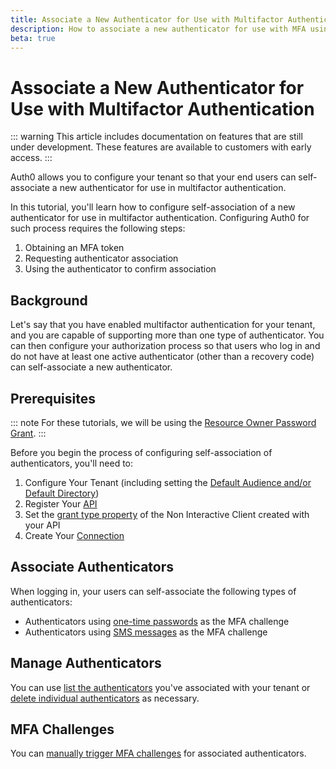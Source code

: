 ```yaml
---
title: Associate a New Authenticator for Use with Multifactor Authentication
description: How to associate a new authenticator for use with MFA using the new MFA API endpoints
beta: true
---
```


# Associate a New Authenticator for Use with Multifactor Authentication

::: warning
This article includes documentation on features that are still under development. These features are available to customers with early access.
:::

Auth0 allows you to configure your tenant so that your end users can self-associate a new authenticator for use in multifactor authentication.

In this tutorial, you'll learn how to configure self-association of a new authenticator for use in multifactor authentication. Configuring Auth0 for such process requires the following steps:

1. Obtaining an MFA token
2. Requesting authenticator association
3. Using the authenticator to confirm association

## Background

Let's say that you have enabled multifactor authentication for your tenant, and you are capable of supporting more than one type of authenticator. You can then configure your authorization process so that users who log in and do not have at least one active authenticator (other than a recovery code) can self-associate a new authenticator.

## Prerequisites

::: note
For these tutorials, we will be using the [Resource Owner Password Grant](/api-auth/tutorials/password-grant).
:::

Before you begin the process of configuring self-association of authenticators, you'll need to:

1. Configure Your Tenant (including setting the [Default Audience and/or Default Directory](/dashboard-tenant-settings#api-authorization-settings))
1. Register Your [API](https://auth0.com/docs/apis#how-to-configure-an-api-in-auth0)
1. Set the [grant type property](/clients/client-grant-types) of the Non Interactive Client created with your API
1. Create Your [Connection](/connections/database)

## Associate Authenticators

When logging in, your users can self-associate the following types of authenticators:

* Authenticators using [one-time passwords](/multifactor-authentication/api/otp) as the MFA challenge
* Authenticators using [SMS messages](/multifactor-authentication/api/oob) as the MFA challenge

## Manage Authenticators

You can use [list the authenticators](/multifactor-authentication/api/manage#list-authenticators) you've associated with your tenant or [delete individual authenticators](/multifactor-authentication/api/manage#delete-authenticators) as necessary.

## MFA Challenges

You can [manually trigger MFA challenges](/multifactor-authentication/api/challenges) for associated authenticators.
